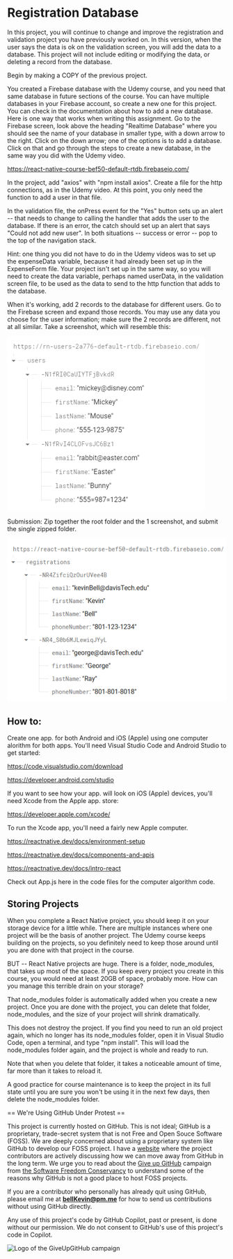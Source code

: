 # Registration Database

In this project, you will continue to change and improve the registration and validation project you have previously worked on. In this version, when the user says the data is ok on the validation screen, you will add the data to a database. This project will not include editing or modifying the data, or deleting a record from the database.

Begin by making a COPY of the previous project.

You created a Firebase database with the Udemy course, and you need that same database in future sections of the course. You can have multiple databases in your Firebase account, so create a new one for this project. You can check in the documentation about how to add a new database. Here is one way that works when writing this assignment. Go to the Firebase screen, look above the heading "Realtime Database" where you should see the name of your database in smaller type, with a down arrow to the right. Click on the down arrow; one of the options is to add a database. Click on that and go through the steps to create a new database, in the same way you did with the Udemy video.

https://react-native-course-bef50-default-rtdb.firebaseio.com/

In the project, add "axios" with "npm install axios". Create a file for the http connections, as in the Udemy video. At this point, you only need the function to add a user in that file.

In the validation file, the onPress event for the "Yes" button sets up an alert -- that needs to change to calling the handler that adds the user to the database. If there is an error, the catch should set up an alert that says "Could not add new user". In both situations -- success or error -- pop to the top of the navigation stack.

Hint: one thing you did not have to do in the Udemy videos was to set up the expenseData variable, because it had already been set up in the ExpenseForm file. Your project isn't set up in the same way, so you will need to create the data variable, perhaps named userData, in the validation screen file, to be used as the data to send to the http function that adds to the database.

When it's working, add 2 records to the database for different users. Go to the Firebase screen and expand those records. You may use any data you choose for the user information; make sure the 2 records are different, not at all similar. Take a screenshot, which will resemble this:

![dataStore.PNG](https://github.com/bell-kevin/registrationDatabase/blob/main/readMeExamplePicture.PNG)

Submission: Zip together the root folder and the 1 screenshot, and submit the single zipped folder.

![p](https://github.com/bell-kevin/registrationDatabase/blob/main/screenshots/firebase.PNG)

## How to:

Create one app. for both Android and iOS (Apple) using one computer alorithm for both apps. You'll need Visual Studio Code and Android Studio to get started:

https://code.visualstudio.com/download

https://developer.android.com/studio

If you want to see how your app. will look on iOS (Apple) devices, you'll need Xcode from the Apple app. store:

https://developer.apple.com/xcode/

To run the Xcode app, you'll need a fairly new Apple computer.

https://reactnative.dev/docs/environment-setup

https://reactnative.dev/docs/components-and-apis

https://reactnative.dev/docs/intro-react

Check out App.js here in the code files for the computer algorithm code.

## Storing Projects

When you complete a React Native project, you should keep it on your storage device for a little while. There are multiple instances where one project will be the basis of another project. The Udemy course keeps building on the projects, so you definitely need to keep those around until you are done with that project in the course.

BUT -- React Native projects are huge. There is a folder, node_modules, that takes up most of the space. If you keep every project you create in this course, you would need at least 20GB of space, probably more. How can you manage this terrible drain on your storage?

That node_modules folder is automatically added when you create a new project. Once you are done with the project, you can delete that folder, node_modules, and the size of your project will shrink dramatically.

This does not destroy the project. If you find you need to run an old project again, which no longer has its node_modules folder, open it in Visual Studio Code, open a terminal, and type "npm install". This will load the node_modules folder again, and the project is whole and ready to run.

Note that when you delete that folder, it takes a noticeable amount of time, far more than it takes to reload it.

A good practice for course maintenance is to keep the project in its full state until you are sure you won't be using it in the next few days, then delete the node_modules folder.

== We're Using GitHub Under Protest ==

This project is currently hosted on GitHub.  This is not ideal; GitHub is a
proprietary, trade-secret system that is not Free and Open Souce Software
(FOSS).  We are deeply concerned about using a proprietary system like GitHub
to develop our FOSS project. I have a [website](https://bellKevin.me) where the
project contributors are actively discussing how we can move away from GitHub
in the long term.  We urge you to read about the [Give up GitHub](https://GiveUpGitHub.org) campaign 
from [the Software Freedom Conservancy](https://sfconservancy.org) to understand some of the reasons why GitHub is not 
a good place to host FOSS projects.

If you are a contributor who personally has already quit using GitHub, please
email me at **bellKevin@pm.me** for how to send us contributions without
using GitHub directly.

Any use of this project's code by GitHub Copilot, past or present, is done
without our permission.  We do not consent to GitHub's use of this project's
code in Copilot.

![Logo of the GiveUpGitHub campaign](https://sfconservancy.org/img/GiveUpGitHub.png)
